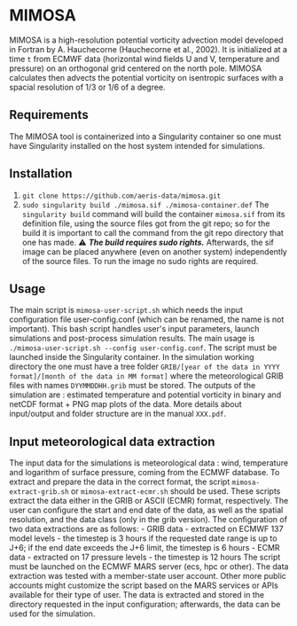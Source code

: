 # MIMOSA

MIMOSA is a high-resolution potential vorticity advection model developed in Fortran by A. Hauchecorne (Hauchecorne et al., 2002). It is initialized at a time `t` from ECMWF data (horizontal wind fields U and V, temperature and pressure) on an orthogonal grid centered on the north pole. MIMOSA calculates then advects the potential vorticity on isentropic surfaces with a spacial resolution of 1/3 or 1/6 of a degree.

## Requirements
The MIMOSA tool is containerized into a Singularity container so one must have Singularity installed on the host system intended for simulations.

## Installation
1. `git clone https://github.com/aeris-data/mimosa.git`
2. `sudo singularity build ./mimosa.sif ./mimosa-container.def`
The `singularity build` command will build the container `mimosa.sif` from its definition file, using the source files got from the git repo; so for the build it is important to call the command from the git repo directory that one has made. ⚠️ ***The build requires sudo rights.*** Afterwards, the sif image can be placed anywhere (even on another system) independently of the source files. To run the image no sudo rights are required.

## Usage
The main script is `mimosa-user-script.sh` which needs the input configuration file user-config.conf (which can be renamed, the name is not important). This bash script handles user's input parameters, launch simulations and post-process simulation results. The main usage is `./mimosa-user-script.sh --config user-config.conf`. The script must be launched inside the Singularity container. In the simulation working directory the one must have a tree folder `GRIB/[year of the data in YYYY format]/[month of the data in MM format]` where the meteorological GRIB files with names `DYYMMDDHH.grib` must be stored. The outputs of the simulation are : estimated temperature and potential vorticity in binary and netCDF format + PNG map plots of the data. More details about input/output and folder structure are in the manual `XXX.pdf`.

## Input meteorological data extraction
The input data for the simulations is meteorological data : wind, temperature and logarithm of surface pressure, coming from the ECMWF database. To extract and prepare the data in the correct format, the script `mimosa-extract-grib.sh` or `mimosa-extract-ecmr.sh` should be used. These scripts extract the data either in the GRIB or ASCII (ECMR) format, respectively. The user can configure the start and end date of the data, as well as the spatial resolution, and the data class (only in the grib version). The configuration of two data extractions are as follows:
    - GRIB data
        - extracted on ECMWF 137 model levels
        - the timestep is 3 hours if the requested date range is up to J+6; if the end date exceeds the J+6 limit, the timestep is 6 hours
    - ECMR data
        - extracted on 17 pressure levels
        - the timestep is 12 hours
The script must be launched on the ECMWF MARS server (ecs, hpc or other). The data extraction was tested with a member-state user account. Other more public accounts might customize the script based on the MARS services or APIs available for their type of user. The data is extracted and stored in the directory requested in the input configuration; afterwards, the data can be used for the simulation.
